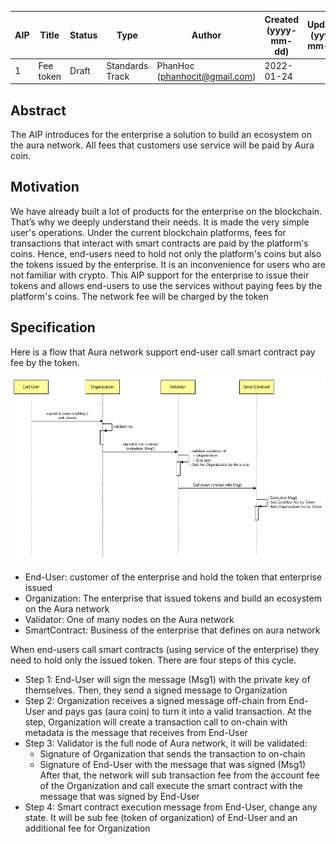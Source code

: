 | AIP | Title     | Status | Type            | Author                        | Created (yyyy-mm-dd) | Updated (yyyy-mm-dd) |
|-----|-----------|--------|-----------------|-------------------------------|----------------------|----------------------|
| 1   | Fee token | Draft  | Standards Track | PhanHoc (phanhocit@gmail.com) | 2022-01-24           |                      |

## Abstract
The AIP introduces for the enterprise a solution to build an ecosystem on the aura network. All fees that customers use service will be paid by Aura coin.

## Motivation
We have already built a lot of products for the enterprise on the blockchain. That’s why we deeply understand their needs. It is made  the very simple user's operations.
Under the current blockchain platforms, fees for transactions that interact with smart contracts are paid by the platform's coins. Hence, end-users need to hold not only the platform's coins but also the tokens issued by the enterprise. It is an inconvenience for users who are not familiar with crypto.
This AIP support for the enterprise to issue their tokens and allows end-users to use the services without paying fees by the platform's coins. The network fee will be charged by the token

## Specification
Here is a flow that Aura network support end-user call smart contract pay fee by the token.

![Flow fee](../assets/fee_token.png)

- End-User: customer of the enterprise and hold the token that enterprise issued
- Organization: The enterprise that issued tokens and build an ecosystem on the Aura network
- Validator: One of many nodes on the Aura network
- SmartContract: Business of the enterprise that defines on aura network

When end-users call smart contracts (using service of the enterprise) they need to hold only the issued token.
There are four steps of this cycle.
- Step 1: End-User will sign the message (Msg1) with the private key of themselves. Then, they send a signed message to Organization
- Step 2: Organization receives a signed message off-chain from End-User and pays gas (aura coin) to turn it into a valid transaction.
  At the step, Organization will create a transaction call to on-chain with metadata is the message that receives from End-User
- Step 3: Validator is the full node of Aura network, it will be validated:
    + Signature of Organization that sends the transaction to on-chain
    + Signature of End-User with the message that was signed (Msg1) <br />
      After that, the network will sub transaction fee from the account fee of the Organization and call execute the smart contract with the message that was signed by End-User
- Step 4: Smart contract execution message from End-User, change any state. It will be sub fee (token of organization) of End-User and an additional fee for Organization 
